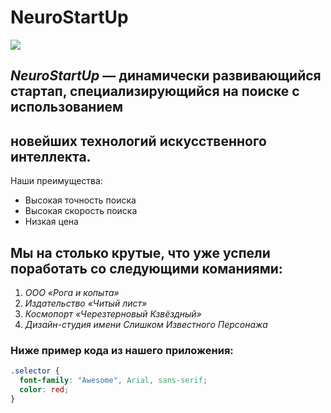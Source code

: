 # NeuroStartUp

![](https://netology-code.github.io/git-homeworks/introduction/assets/logo.png)

## *NeuroStartUp* — динамически развивающийся стартап, специализирующийся на поиске с использованием 
## новейших технологий искусственного интеллекта.

Наши преимущества:
* Высокая точность поиска
* Высокая скорость поиска
* Низкая цена

## Мы на столько крутые, что уже успели поработать со следующими команиями:

1. *ООО «Рога и копыта»*
1. *Издательство «Читый лист»*
1. *Космопорт «Черезтерновый Кзвёздный»*
1. *Дизайн-студия имени Слишком Известного Персонажа*

### Ниже пример кода из нашего приложения:

```css
.selector {
  font-family: "Awesome", Arial, sans-serif;
  color: red;
}
```
